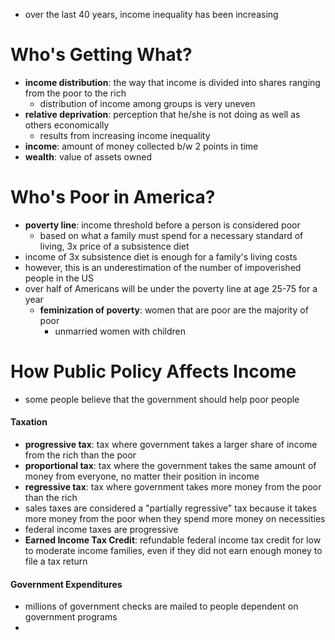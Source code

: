 - over the last 40 years, income inequality has been increasing

# Who's Getting What?
- **income distribution**: the way that income is divided into shares ranging from the poor to the rich
	- distribution of income among groups is very uneven
- **relative deprivation**: perception that he/she is not doing as well as others economically
	- results from increasing income inequality
- **income**: amount of money collected b/w 2 points in time
- **wealth**: value of assets owned

# Who's Poor in America?
- **poverty line**: income threshold before a person is considered poor
	- based on what a family must spend for a necessary standard of living, 3x price of a subsistence diet
- income of 3x subsistence diet is enough for a family's living costs
- however, this is an underestimation of the number of impoverished people in the US
- over half of Americans will be under the poverty line at age 25-75 for a year
	- **feminization of poverty**: women that are poor are the majority of poor
		- unmarried women with children

# How Public Policy Affects Income
- some people believe that the government should help poor people

#### Taxation
- **progressive tax**: tax where government takes a larger share of income from the rich than the poor
- **proportional tax**: tax where the government takes the same amount of money from everyone, no matter their position in income
- **regressive tax**: tax where government takes more money from the poor than the rich
- sales taxes are considered a "partially regressive" tax because it takes more money from the poor when they spend more money on necessities
- federal income taxes are progressive
- **Earned Income Tax Credit**: refundable federal income tax credit for low to moderate income families, even if they did not earn enough money to file a tax return

#### Government Expenditures
- millions of government checks are mailed to people dependent on government programs
- 